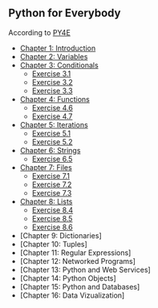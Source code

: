 ## Python for Everybody
According to [PY4E](https://www.py4e.com/)

- [Chapter 1: Introduction](https://github.com/elijabesu/ossu-cs/blob/master/1--py4e/01.md)
- [Chapter 2: Variables](https://github.com/elijabesu/ossu-cs/blob/master/1--py4e/02.md)
- [Chapter 3: Conditionals](https://github.com/elijabesu/ossu-cs/blob/master/1--py4e/03.md)
  - [Exercise 3.1](https://github.com/elijabesu/ossu-cs/blob/master/1--py4e/03.1.py)
  - [Exercise 3.2](https://github.com/elijabesu/ossu-cs/blob/master/1--py4e/03.2.py)
  - [Exercise 3.3](https://github.com/elijabesu/ossu-cs/blob/master/1--py4e/03.3.py)
- [Chapter 4: Functions](https://github.com/elijabesu/ossu-cs/blob/master/1--py4e/04.md)
  - [Exercise 4.6](https://github.com/elijabesu/ossu-cs/blob/master/1--py4e/04.6.py)
  - [Exercise 4.7](https://github.com/elijabesu/ossu-cs/blob/master/1--py4e/04.7.py)
- [Chapter 5: Iterations](https://github.com/elijabesu/ossu-cs/blob/master/1--py4e/05.md)
  - [Exercise 5.1](https://github.com/elijabesu/ossu-cs/blob/master/1--py4e/05.1.py)
  - [Exercise 5.2](https://github.com/elijabesu/ossu-cs/blob/master/1--py4e/05.2.py)
- [Chapter 6: Strings](https://github.com/elijabesu/ossu-cs/blob/master/1--py4e/06.md)
  - [Exercise 6.5](https://github.com/elijabesu/ossu-cs/blob/master/1--py4e/06.5.py)
- [Chapter 7: Files](https://github.com/elijabesu/ossu-cs/blob/master/1--py4e/07.md)
  - [Exercise 7.1](https://github.com/elijabesu/ossu-cs/blob/master/1--py4e/07.1.py)
  - [Exercise 7.2](https://github.com/elijabesu/ossu-cs/blob/master/1--py4e/07.2.py)
  - [Exercise 7.3](https://github.com/elijabesu/ossu-cs/blob/master/1--py4e/07.3.py)
- [Chapter 8: Lists](https://github.com/elijabesu/ossu-cs/blob/master/1--py4e/08.md)
  - [Exercise 8.4](https://github.com/elijabesu/ossu-cs/blob/master/1--py4e/08.4.py)
  - [Exercise 8.5](https://github.com/elijabesu/ossu-cs/blob/master/1--py4e/08.5.py)
  - [Exercise 8.6](https://github.com/elijabesu/ossu-cs/blob/master/1--py4e/08.6.py)
- [Chapter 9: Dictionaries]
- [Chapter 10: Tuples]
- [Chapter 11: Regular Expressions]
- [Chapter 12: Networked Programs]
- [Chapter 13: Python and Web Services]
- [Chapter 14: Python Objects]
- [Chapter 15: Python and Databases]
- [Chapter 16: Data Vizualization]